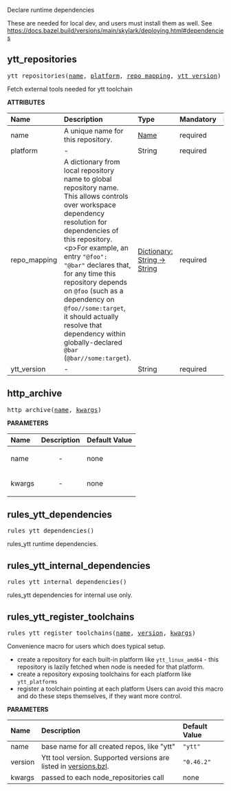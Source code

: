 <!-- Generated with Stardoc: http://skydoc.bazel.build -->

Declare runtime dependencies

These are needed for local dev, and users must install them as well.
See https://docs.bazel.build/versions/main/skylark/deploying.html#dependencies


<a id="ytt_repositories"></a>

## ytt_repositories

<pre>
ytt_repositories(<a href="#ytt_repositories-name">name</a>, <a href="#ytt_repositories-platform">platform</a>, <a href="#ytt_repositories-repo_mapping">repo_mapping</a>, <a href="#ytt_repositories-ytt_version">ytt_version</a>)
</pre>

Fetch external tools needed for ytt toolchain

**ATTRIBUTES**


| Name  | Description | Type | Mandatory | Default |
| :------------- | :------------- | :------------- | :------------- | :------------- |
| <a id="ytt_repositories-name"></a>name |  A unique name for this repository.   | <a href="https://bazel.build/concepts/labels#target-names">Name</a> | required |  |
| <a id="ytt_repositories-platform"></a>platform |  -   | String | required |  |
| <a id="ytt_repositories-repo_mapping"></a>repo_mapping |  A dictionary from local repository name to global repository name. This allows controls over workspace dependency resolution for dependencies of this repository.&lt;p&gt;For example, an entry <code>"@foo": "@bar"</code> declares that, for any time this repository depends on <code>@foo</code> (such as a dependency on <code>@foo//some:target</code>, it should actually resolve that dependency within globally-declared <code>@bar</code> (<code>@bar//some:target</code>).   | <a href="https://bazel.build/rules/lib/dict">Dictionary: String -> String</a> | required |  |
| <a id="ytt_repositories-ytt_version"></a>ytt_version |  -   | String | required |  |


<a id="http_archive"></a>

## http_archive

<pre>
http_archive(<a href="#http_archive-name">name</a>, <a href="#http_archive-kwargs">kwargs</a>)
</pre>



**PARAMETERS**


| Name  | Description | Default Value |
| :------------- | :------------- | :------------- |
| <a id="http_archive-name"></a>name |  <p align="center"> - </p>   |  none |
| <a id="http_archive-kwargs"></a>kwargs |  <p align="center"> - </p>   |  none |


<a id="rules_ytt_dependencies"></a>

## rules_ytt_dependencies

<pre>
rules_ytt_dependencies()
</pre>

rules_ytt runtime dependencies.



<a id="rules_ytt_internal_dependencies"></a>

## rules_ytt_internal_dependencies

<pre>
rules_ytt_internal_dependencies()
</pre>

rules_ytt dependencies for internal use only.



<a id="rules_ytt_register_toolchains"></a>

## rules_ytt_register_toolchains

<pre>
rules_ytt_register_toolchains(<a href="#rules_ytt_register_toolchains-name">name</a>, <a href="#rules_ytt_register_toolchains-version">version</a>, <a href="#rules_ytt_register_toolchains-kwargs">kwargs</a>)
</pre>

Convenience macro for users which does typical setup.

- create a repository for each built-in platform like `ytt_linux_amd64` -
  this repository is lazily fetched when node is needed for that platform.
- create a repository exposing toolchains for each platform like `ytt_platforms`
- register a toolchain pointing at each platform
Users can avoid this macro and do these steps themselves, if they want more control.


**PARAMETERS**


| Name  | Description | Default Value |
| :------------- | :------------- | :------------- |
| <a id="rules_ytt_register_toolchains-name"></a>name |  base name for all created repos, like "ytt"   |  <code>"ytt"</code> |
| <a id="rules_ytt_register_toolchains-version"></a>version |  Ytt tool version. Supported versions are listed in [versions.bzl](/ytt/private/versions.bzl).   |  <code>"0.46.2"</code> |
| <a id="rules_ytt_register_toolchains-kwargs"></a>kwargs |  passed to each node_repositories call   |  none |


